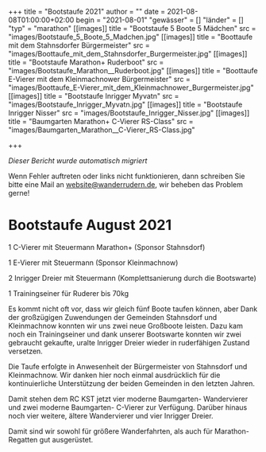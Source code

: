 +++
title = "Bootstaufe 2021"
author = ""
date = 2021-08-08T01:00:00+02:00
begin = "2021-08-01"
"gewässer" = []
"länder" = []
"typ" = "marathon"
[[images]]
title = "Bootstaufe 5 Boote 5 Mädchen"
src = "images/Bootstaufe_5_Boote_5_Madchen.jpg"
[[images]]
title = "Boottaufe mit dem Stahnsdorfer Bürgermeister"
src = "images/Boottaufe_mit_dem_Stahnsdorfer_Burgermeister.jpg"
[[images]]
title = "Bootstaufe Marathon+ Ruderboot"
src = "images/Bootstaufe_Marathon__Ruderboot.jpg"
[[images]]
title = "Boottaufe E-Vierer mit dem Kleinmachnower Bürgermeister"
src = "images/Boottaufe_E-Vierer_mit_dem_Kleinmachnower_Burgermeister.jpg"
[[images]]
title = "Bootstaufe Inrigger Myvatn"
src = "images/Bootstaufe_Inrigger_Myvatn.jpg"
[[images]]
title = "Bootstaufe Inrigger Nisser"
src = "images/Bootstaufe_Inrigger_Nisser.jpg"
[[images]]
title = "Baumgarten Marathon+ C-Vierer RS-Class"
src = "images/Baumgarten_Marathon__C-Vierer_RS-Class.jpg"

+++


*Dieser Bericht wurde automatisch migriert*

Wenn Fehler auftreten oder links nicht funktionieren, dann schreiben Sie bitte eine Mail an website@wanderrudern.de, wir beheben das Problem gerne!



# Bootstaufe August 2021


1 C-Vierer mit Steuermann Marathon+ (Sponsor Stahnsdorf)

1 E-Vierer mit Steuermann (Sponsor Kleinmachnow)

2 Inrigger Dreier mit Steuermann (Komplettsanierung durch die Bootswarte)

1 Trainingseiner für Ruderer bis 70kg

Es kommt nicht oft vor, dass wir gleich fünf Boote taufen können, aber Dank der großzügigen Zuwendungen der Gemeinden Stahnsdorf und Kleinmachnow konnten wir uns zwei neue Großboote leisten. Dazu kam noch ein Trainingseiner und dank unserer Bootswarte konnten wir zwei gebraucht gekaufte, uralte Inrigger Dreier wieder in ruderfähigen Zustand versetzen.

Die Taufe erfolgte in Anwesenheit der Bürgermeister von Stahnsdorf und Kleinmachnow. Wir danken hier noch einmal ausdrücklich für die kontinuierliche Unterstützung der beiden Gemeinden in den letzten Jahren.

Damit stehen dem RC KST jetzt vier moderne Baumgarten- Wandervierer und zwei moderne Baumgarten- C-Vierer zur Verfügung. Darüber hinaus noch vier weitere, ältere Wandervierer und vier Inrigger Dreier.

Damit sind wir sowohl für größere Wanderfahrten, als auch für Marathon- Regatten gut ausgerüstet.